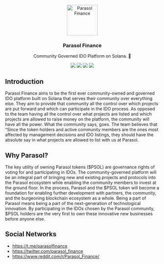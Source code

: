 <p align="center">
  <p align="center">
    <img src="https://parasol.finance/icon.png" height="100" alt="Parasol Finance" />
  </p>
  <h3 align="center">
    Parasol Finance
  </h3>
  <p align="center">
    Community Governed IDO Platform on Solana. 🚀
  </p>
  <p align="center">
    <a href="https://github.com/parasol-finance/application"><img src="https://img.shields.io/badge/parasol-application-green?logo=vercel&style=plastic" /></a>
    <img src="https://img.shields.io/badge/TypeScript-007ACC?logo=typescript&logoColor=white" />
    <img src="https://img.shields.io/badge/Made%20With-NextJS-CCCCCC" />
    <a href="https://t.me/parasolfinance"><img src="https://img.shields.io/badge/Telegram-Channel-0088cc" /></a>
  </p>
</p>


## Introduction

Parasol Finance aims to be the first ever community-owned and governed IDO platform built on Solana that serves their community over everything else. They aim to provide that community all the control over which projects are put forward and which can participate in the IDO process. As opposed to the team having all the control over what projects are listed and which projects are allowed to raise money on the platform, the community will have all the power. What the community says, goes. The team believes that “Since the token holders and active community members are the ones most affected by management decisions and IDO listings, they should have the absolute say in what projects are allowed to list with us at Parasol.


## Why Parasol?

The key utility of owning Parasol tokens ($PSOL) are governance rights of voting for and participating in IDOs. The community-governed platform will be an integral part of bringing new and existing projects and protocols into the Parasol ecosystem while enabling the community members to invest at the ground floor. In the process, Parasol and the $PSOL token will become a foundation for enabling further development with partners, the community, and the burgeoning blockchain ecosystem as a whole.
Being a part of Parasol means being a part of the next-generation of technological innovation. By participating in the IDOs chosen by the Parasol community, $PSOL holders are the very first to own these innovative new businesses before anyone else.

## Social Networks

- https://t.me/parasolfinance
- https://twitter.com/parasol_finance
- https://www.reddit.com/r/Parasol_Finance/

